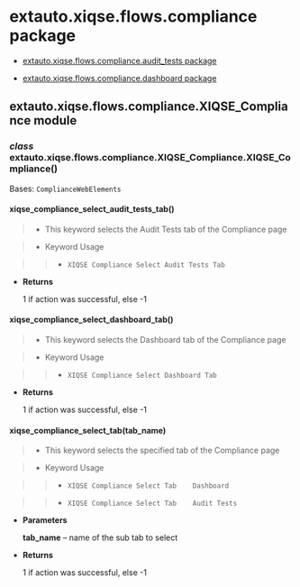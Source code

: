 # extauto.xiqse.flows.compliance package


* [extauto.xiqse.flows.compliance.audit_tests package](flows.compliance.audit_tests.md)


* [extauto.xiqse.flows.compliance.dashboard package](flows.compliance.dashboard.md)


## extauto.xiqse.flows.compliance.XIQSE_Compliance module


### _class_ extauto.xiqse.flows.compliance.XIQSE_Compliance.XIQSE_Compliance()
Bases: `ComplianceWebElements`


#### xiqse_compliance_select_audit_tests_tab()
> 
> * This keyword selects the Audit Tests tab of the Compliance page


> * Keyword Usage

> > 
> > * `XIQSE Compliance Select Audit Tests Tab`


* **Returns**

    1 if action was successful, else -1



#### xiqse_compliance_select_dashboard_tab()
> 
> * This keyword selects the Dashboard tab of the Compliance page


> * Keyword Usage

> > 
> > * `XIQSE Compliance Select Dashboard Tab`


* **Returns**

    1 if action was successful, else -1



#### xiqse_compliance_select_tab(tab_name)
> 
> * This keyword selects the specified tab of the Compliance page


> * Keyword Usage

> > 
> > * `XIQSE Compliance Select Tab    Dashboard`


> > * `XIQSE Compliance Select Tab    Audit Tests`


* **Parameters**

    **tab_name** – name of the sub tab to select



* **Returns**

    1 if action was successful, else -1
